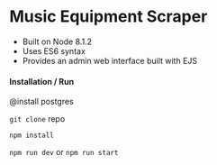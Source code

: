 # Music Equipment Scraper

- Built on Node 8.1.2
- Uses ES6 syntax
- Provides an admin web interface built with EJS

#### Installation / Run

@install postgres

`git clone` repo

`npm install`

`npm run dev` or `npm run start`
